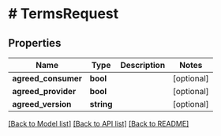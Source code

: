 # # TermsRequest

## Properties

Name | Type | Description | Notes
------------ | ------------- | ------------- | -------------
**agreed_consumer** | **bool** |  | [optional]
**agreed_provider** | **bool** |  | [optional]
**agreed_version** | **string** |  | [optional]

[[Back to Model list]](../../README.md#models) [[Back to API list]](../../README.md#endpoints) [[Back to README]](../../README.md)
